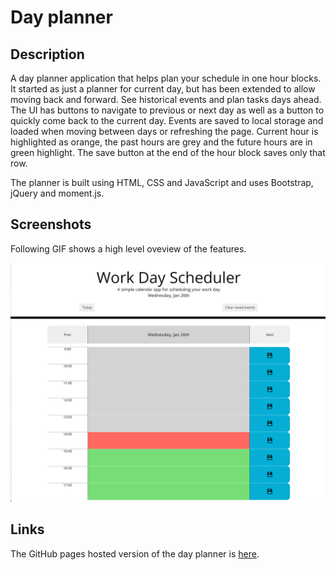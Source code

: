 # Day planner

## Description

A day planner application that helps plan your schedule in one hour blocks. It started as just a planner for current day, but has been extended to allow moving back and forward. See historical events and plan tasks days ahead. The UI has buttons to navigate to previous or next day as well as a button to quickly come back to the current day. Events are saved to local storage and loaded when moving between days or refreshing the page. Current hour is highlighted as orange, the past hours are grey and the future hours are in green highlight. The save button at the end of the hour block saves only that row. 

The planner is built using HTML, CSS and JavaScript and uses Bootstrap, jQuery and moment.js.

## Screenshots
Following GIF shows a high level oveview of the features.

![Day planner](./screenshot.png)


## Links
The GitHub pages hosted version of the day planner is [here](https://frye.github.io/day-planner/).
